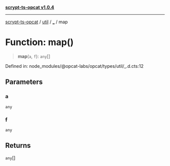 [**scrypt-ts-opcat v1.0.4**](../../../../README.md)

***

[scrypt-ts-opcat](../../../../README.md) / [util](../../README.md) / [\_](../README.md) / map

# Function: map()

> **map**(`a`, `f`): `any`[]

Defined in: node\_modules/@opcat-labs/opcat/types/util/\_.d.cts:12

## Parameters

### a

`any`

### f

`any`

## Returns

`any`[]
